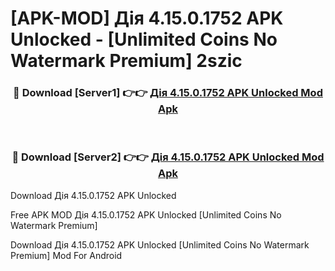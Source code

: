 # [APK-MOD] Дія 4.15.0.1752 APK Unlocked - [Unlimited Coins No Watermark Premium] 2szic



<div align="center">
<h3>🔴 Download [Server1] 👉👉 <a href="https://momento.my/?title=Дія_4.15.0.1752_APK_Unlocked">Дія 4.15.0.1752 APK Unlocked Mod Apk</a></h3><br>

<h3>🔴 Download [Server2] 👉👉 <a href="https://momento.my/?title=Дія_4.15.0.1752_APK_Unlocked">Дія 4.15.0.1752 APK Unlocked Mod Apk</a></h3>
</div>



Download Дія 4.15.0.1752 APK Unlocked 

Free APK MOD Дія 4.15.0.1752 APK Unlocked [Unlimited Coins No Watermark Premium]

Download Дія 4.15.0.1752 APK Unlocked [Unlimited Coins No Watermark Premium] Mod For Android
